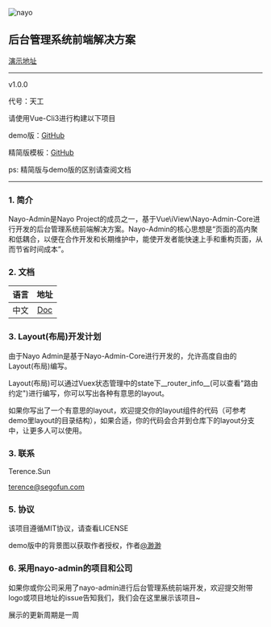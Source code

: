 ![nayo](https://raw.githubusercontent.com/Terencesun/nayo-admin/image/logo.png)

## 后台管理系统前端解决方案


[演示地址](https://nayo-project.github.io/nayo-admin-demo/)

---
v1.0.0

代号：天工

请使用Vue-Cli3进行构建以下项目

demo版：[GitHub](https://github.com/nayo-project/nayo-admin)

精简版模板：[GitHub](https://github.com/nayo-project/nayo-admin-simple)

ps: 精简版与demo版的区别请查阅文档

---

### 1. 简介
Nayo-Admin是Nayo Project的成员之一，基于Vue\iView\Nayo-Admin-Core进行开发的后台管理系统前端解决方案。Nayo-Admin的核心思想是“页面的高内聚和低耦合，以便在合作开发和长期维护中，能使开发者能快速上手和重构页面，从而节省时间成本”。

### 2. 文档

语言 | 地址
:-: | :-:
中文 | [Doc](https://nayo-project.github.io/nayo-admin-doc-cn/)

### 3. Layout(布局)开发计划
由于Nayo Admin是基于Nayo-Admin-Core进行开发的，允许高度自由的Layout(布局)编写。

Layout(布局)可以通过Vuex状态管理中的state下__router_info__(可以查看"路由约定")进行编写，你可以写出各种有意思的layout。

如果你写出了一个有意思的layout，欢迎提交你的layout组件的代码（可参考demo里layout的目录结构），如果合适，你的代码会合并到仓库下的layout分支中，让更多人可以使用。

### 3. 联系

Terence.Sun

terence@segofun.com


### 5. 协议
该项目遵循MIT协议，请查看LICENSE

demo版中的背景图以获取作者授权，作者[@渺渺](https://space.bilibili.com/29308962)

### 6. 采用nayo-admin的项目和公司

如果你或你公司采用了nayo-admin进行后台管理系统前端开发，欢迎提交附带logo或项目地址的issue告知我们，我们会在这里展示该项目~

展示的更新周期是一周